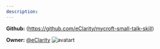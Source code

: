```yaml
---
description: 
---
```



**Github:** (https://github.com/eClarity/mycroft-small-talk-skill)

**Owner:** [@eClarity](https://github.com/eClarity) ![avatart](https://avatars3.githubusercontent.com/u/4976498?v=4)

